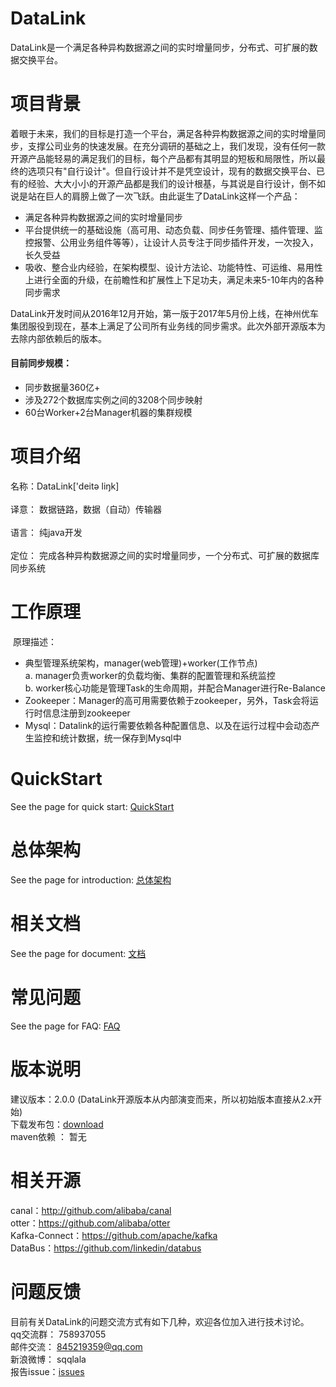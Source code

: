 # DataLink
DataLink是一个满足各种异构数据源之间的实时增量同步，分布式、可扩展的数据交换平台。
# 项目背景
着眼于未来，我们的目标是打造一个平台，满足各种异构数据源之间的实时增量同步，支撑公司业务的快速发展。在充分调研的基础之上，我们发现，没有任何一款开源产品能轻易的满足我们的目标，每个产品都有其明显的短板和局限性，所以最终的选项只有"自行设计"。但自行设计并不是凭空设计，现有的数据交换平台、已有的经验、大大小小的开源产品都是我们的设计根基，与其说是自行设计，倒不如说是站在巨人的肩膀上做了一次飞跃。由此诞生了DataLink这样一个产品：
* 满足各种异构数据源之间的实时增量同步
* 平台提供统一的基础设施（高可用、动态负载、同步任务管理、插件管理、监控报警、公用业务组件等等），让设计人员专注于同步插件开发，一次投入，长久受益
* 吸收、整合业内经验，在架构模型、设计方法论、功能特性、可运维、易用性上进行全面的升级，在前瞻性和扩展性上下足功夫，满足未来5-10年内的各种同步需求

DataLink开发时间从2016年12月开始，第一版于2017年5月份上线，在神州优车集团服役到现在，基本上满足了公司所有业务线的同步需求。此次外部开源版本为去除内部依赖后的版本。
#### 目前同步规模：
* 同步数据量360亿+
* 涉及272个数据库实例之间的3208个同步映射
* 60台Worker+2台Manager机器的集群规模
# 项目介绍
名称：DataLink['deitə liŋk]<br><br>
译意： 数据链路，数据（自动）传输器<br><br>
语言： 纯java开发<br><br>
定位： 完成各种异构数据源之间的实时增量同步，一个分布式、可扩展的数据库同步系统
# 工作原理
![]()
原理描述：
* 典型管理系统架构，manager(web管理)+worker(工作节点)<br>
    a. manager负责worker的负载均衡、集群的配置管理和系统监控<br>
    b. worker核心功能是管理Task的生命周期，并配合Manager进行Re-Balance<br>
* Zookeeper：Manager的高可用需要依赖于zookeeper，另外，Task会将运行时信息注册到zookeeper
* Mysql：Datalink的运行需要依赖各种配置信息、以及在运行过程中会动态产生监控和统计数据，统一保存到Mysql中
# QuickStart
See the page for quick start: [QuickStart]()
# 总体架构
See the page for introduction: [总体架构](https://github.com/ucarGroup/DataLink/wiki/DataLink%E6%80%BB%E4%BD%93%E6%9E%B6%E6%9E%84)
# 相关文档
See the page for document: [文档]()
# 常见问题
See the page for FAQ: [FAQ]()
# 版本说明
建议版本：2.0.0 (DataLink开源版本从内部演变而来，所以初始版本直接从2.x开始)<br>
下载发布包：[download]()<br>
maven依赖 ： 暂无
# 相关开源
canal：http://github.com/alibaba/canal<br>
otter：https://github.com/alibaba/otter<br>
Kafka-Connect：https://github.com/apache/kafka<br>
DataBus：https://github.com/linkedin/databus
# 问题反馈
目前有关DataLink的问题交流方式有如下几种，欢迎各位加入进行技术讨论。<br>
qq交流群： 758937055<br>
邮件交流： 845219359@qq.com<br>
新浪微博： sqqlala<br>
报告issue：[issues]()
